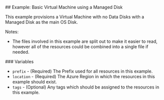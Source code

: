 ## Example: Basic Virtual Machine using a Managed Disk

This example provisions a Virtual Machine with no Data Disks with a Managed Disk as the main OS Disk.

Notes:

- The files involved in this example are split out to make it easier to read, however all of the resources could be combined into a single file if needed.

### Variables

* `prefix` - (Required) The Prefix used for all resources in this example.
* `location` - (Required) The Azure Region in which the resources in this example should exist.
* `tags` - (Optional) Any tags which should be assigned to the resources in this example.
